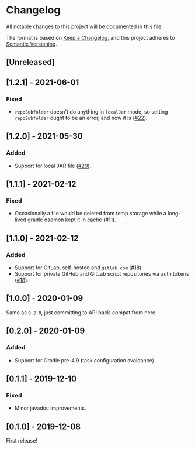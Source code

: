 # Changelog
All notable changes to this project will be documented in this file.

The format is based on [Keep a Changelog](https://keepachangelog.com/en/1.0.0/),
and this project adheres to [Semantic Versioning](https://semver.org/spec/v2.0.0.html).

## [Unreleased]

## [1.2.1] - 2021-06-01
### Fixed
- `repoSubfolder` doesn't do anything in `localJar` mode, so setting `repoSubfolder` ought to be an error, and now it is ([#22](https://github.com/diffplug/blowdryer/pull/22)).

## [1.2.0] - 2021-05-30
### Added
- Support for local JAR file ([#20](https://github.com/diffplug/blowdryer/pull/20)).

## [1.1.1] - 2021-02-12
### Fixed
- Occasionally a file would be deleted from temp storage while a long-lived gradle daemon kept it in cache ([#11](https://github.com/diffplug/blowdryer/pull/18)).

## [1.1.0] - 2021-02-12
### Added
- Support for GitLab, self-hosted and `gitlab.com` ([#18](https://github.com/diffplug/blowdryer/pull/18)).
- Support for private GitHub and GitLab script repositories via auth tokens ([#18](https://github.com/diffplug/blowdryer/pull/18)).

## [1.0.0] - 2020-01-09
Same as `0.2.0`, just committing to API back-compat from here.

## [0.2.0] - 2020-01-09
### Added
- Support for Gradle pre-4.9 (task configuration avoidance).

## [0.1.1] - 2019-12-10
### Fixed
- Minor javadoc improvements.

## [0.1.0] - 2019-12-08
First release!
